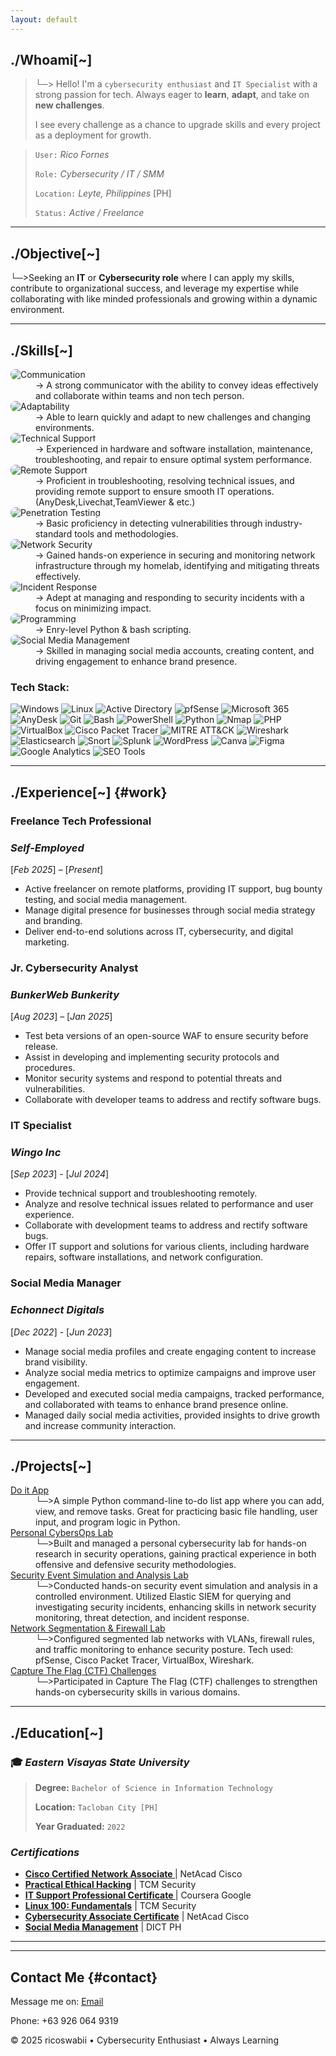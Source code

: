 ```yaml
---
layout: default
---
```

<div id="whoami">
  <h2><strong>./Whoami[~]</strong></h2>
</div>

> └─> Hello! I'm a `cybersecurity enthusiast` and `IT Specialist` with a strong passion for tech. Always eager to **learn**, **adapt**, and take on **new challenges**.
>
> I see every challenge as a chance to upgrade skills and every project as a deployment for growth.
>

>
>`User:`
>_Rico Fornes_
>
>`Role:`
> _Cybersecurity
>/ IT 
>/ SMM_
> 
>`Location:`
>_Leyte, Philippines_ [PH]
>
>`Status:`
>_Active / Freelance_

* * * 
## **./Objective[~]**

└─>Seeking an **IT** or **Cybersecurity role** where I can apply my skills, contribute to organizational success, and leverage my expertise while collaborating with like minded professionals and growing within a dynamic environment.


* * *
## **./Skills[~]**

<dl>
<img src="https://img.shields.io/badge/-Communication-1679A7?&style=for-the-badge&logo=wechat&logoColor=white" alt="Communication" style="border-radius: 8px;" />
<dd>→ A strong communicator with the ability to convey ideas effectively and collaborate within teams and non tech person.</dd>

<img src="https://img.shields.io/badge/-Adaptability-1679A7?&style=for-the-badge&logo=react&logoColor=white" alt="Adaptability" style="border-radius: 8px;" />
<dd>→ Able to learn quickly and adapt to new challenges and changing environments.</dd>

<img src="https://img.shields.io/badge/-Technical%20Support-1679A7?&style=for-the-badge&logo=opensourcehardware&logoColor=white" alt="Technical Support" style="border-radius: 8px;" />
<dd>→ Experienced in hardware and software installation, maintenance, troubleshooting, and repair to ensure optimal system performance.</dd>

<img src="https://img.shields.io/badge/-Remote%20Support-1679A7?&style=for-the-badge&logo=teamviewer&logoColor=white" alt="Remote Support" style="border-radius: 8px;" />
<dd>→ Proficient in troubleshooting, resolving technical issues, and providing remote support to ensure smooth IT operations. (AnyDesk,Livechat,TeamViewer & etc.)</dd>
  
<img src="https://img.shields.io/badge/-Penetration%20Testing-1679A7?&style=for-the-badge&logo=metasploit&logoColor=white" alt="Penetration Testing" style="border-radius: 8px;" />
<dd>→ Basic proficiency in detecting vulnerabilities through industry-standard tools and methodologies.</dd>

<img src="https://img.shields.io/badge/-Network%20Security-1679A7?&style=for-the-badge&logo=cisco&logoColor=white" alt="Network Security" style="border-radius: 8px;" />
<dd>→ Gained hands-on experience in securing and monitoring network infrastructure through my homelab, identifying and mitigating threats effectively.</dd>

<img src="https://img.shields.io/badge/-Incident%20Response-1679A7?&style=for-the-badge&logo=elastic&logoColor=white" alt="Incident Response" style="border-radius: 8px;" />
<dd>→ Adept at managing and responding to security incidents with a focus on minimizing impact.</dd>

<img src="https://img.shields.io/badge/-Programming-1679A7?&style=for-the-badge&logo=python&logoColor=white" alt="Programming" style="border-radius: 8px;" />
<dd>→ Enry-level Python & bash scripting.</dd>

<img src="https://img.shields.io/badge/-Social%20Media%20Management-1679A7?&style=for-the-badge&logo=facebook&logoColor=white" alt="Social Media Management" style="border-radius: 8px;" />
<dd>→ Skilled in managing social media accounts, creating content, and driving engagement to enhance brand presence.</dd>

</dl>

### **Tech Stack:**

![Windows](https://img.shields.io/badge/Windows-%230078D6.svg?style=for-the-badge&logo=windows&logoColor=white)
![Linux](https://img.shields.io/badge/Linux-%23FCC624.svg?style=for-the-badge&logo=linux&logoColor=black)
![Active Directory](https://img.shields.io/badge/Active%20Directory-%230078D6.svg?style=for-the-badge&logo=microsoft&logoColor=white)
![pfSense](https://img.shields.io/badge/pfSense-0B3D91?style=for-the-badge)
![Microsoft 365](https://img.shields.io/badge/Microsoft%20365-%23D83B01.svg?style=for-the-badge&logo=microsoft&logoColor=white)
![AnyDesk](https://img.shields.io/badge/AnyDesk-%23E20000.svg?style=for-the-badge&logo=anydesk&logoColor=white)
![Git](https://img.shields.io/badge/Git-F05032?style=for-the-badge&logo=git&logoColor=white)
![Bash](https://img.shields.io/badge/Bash-%23121011.svg?style=for-the-badge&logo=gnu-bash&logoColor=white)
![PowerShell](https://img.shields.io/badge/PowerShell-%235391FE.svg?style=for-the-badge&logo=powershell&logoColor=white)
![Python](https://img.shields.io/badge/python-3670A0?style=for-the-badge&logo=python&logoColor=ffdd54)
![Nmap](https://img.shields.io/badge/Nmap-005f87?style=for-the-badge&logo=gnu-privacy-guard&logoColor=white)
![PHP](https://img.shields.io/badge/php-%23777BB4.svg?style=for-the-badge&logo=php&logoColor=white)
![VirtualBox](https://img.shields.io/badge/VirtualBox-%23007ACC.svg?style=for-the-badge&logo=virtualbox&logoColor=white)
![Cisco Packet Tracer](https://img.shields.io/badge/Cisco%20Packet%20Tracer-%23006494.svg?style=for-the-badge&logo=cisco&logoColor=white)
![MITRE ATT&CK](https://img.shields.io/badge/MITRE%20ATT%26CK-Red?style=for-the-badge&logo=target&logoColor=white)
![Wireshark](https://img.shields.io/badge/Wireshark-%231670A0.svg?style=for-the-badge&logo=wireshark&logoColor=white)
![Elasticsearch](https://img.shields.io/badge/elasticsearch-%230377CC.svg?style=for-the-badge&logo=elasticsearch&logoColor=white)
![Snort](https://img.shields.io/badge/Snort-%23F00000.svg?style=for-the-badge&logo=snort&logoColor=white)
![Splunk](https://img.shields.io/badge/splunk-%23000000.svg?style=for-the-badge&logo=splunk&logoColor=white)
![WordPress](https://img.shields.io/badge/WordPress-21759B?style=for-the-badge&logo=wordpress&logoColor=white)
![Canva](https://img.shields.io/badge/Canva-00C4CC?style=for-the-badge&logo=canva&logoColor=white)
![Figma](https://img.shields.io/badge/Figma-F24E1E?style=for-the-badge&logo=figma&logoColor=white)
![Google Analytics](https://img.shields.io/badge/Google_Analytics-F29100?style=for-the-badge&logo=google-analytics&logoColor=white)
![SEO Tools](https://img.shields.io/badge/SEO-0A74DA?style=for-the-badge)

* * *

## **./Experience[~]** {#work}

### **Freelance Tech Professional**  
### <a h1>_Self-Employed_ </a>  
[_Feb 2025_] – [_Present_]  

- Active freelancer on remote platforms, providing IT support, bug bounty testing, and social media management.
- Manage digital presence for businesses through social media strategy and branding.   
- Deliver end-to-end solutions across IT, cybersecurity, and digital marketing.  

### **Jr. Cybersecurity Analyst**
### <a h1>_BunkerWeb Bunkerity_ </a>
[_Aug 2023_] – [_Jan 2025_]

- Test beta versions of an open-source WAF to ensure security before release.
- Assist in developing and implementing security protocols and procedures.
- Monitor security systems and respond to potential threats and vulnerabilities.
- Collaborate with developer teams to address and rectify software bugs.

### **IT Specialist**
### <a>_Wingo Inc_</a> 
[_Sep 2023_] - [_Jul 2024_]

- Provide technical support and troubleshooting remotely.
- Analyze and resolve technical issues related to performance and user experience.
- Collaborate with development teams to address and rectify software bugs.
- Offer IT support and solutions for various clients, including hardware repairs, software installations, and network configuration.

### **Social Media Manager**
### <a>_Echonnect Digitals_</a>
[_Dec 2022_] - [_Jun 2023_]

- Manage social media profiles and create engaging content to increase brand visibility.
- Analyze social media metrics to optimize campaigns and improve user engagement.
- Developed and executed social media campaigns, tracked performance, and collaborated with teams to enhance brand presence online.
- Managed daily social media activities, provided insights to drive growth and increase community interaction.


* * *
## **./Projects[~]** 

<dl>
<dt><a href="https://github.com/ricoswabii/do_it_app" target="_blank">Do it App</a></dt>
<dd></dd>
<dd>└─>A simple Python command-line to-do list app where you can add, view, and remove tasks. Great for practicing basic file handling, user input, and program logic in Python.</dd>

<dt><a href="https://github.com/ricoswabii/cybersec-lab" target="_blank">Personal CybersOps Lab</a></dt>
<dd> </dd>
<dd>└─>Built and managed a personal cybersecurity lab for hands-on research in security operations, gaining practical experience in both offensive and defensive security methodologies.</dd>

<dt><a href="https://github.com/ricoswabii/Detection_Lab" target="_blank">Security Event Simulation and Analysis Lab</a></dt>
<dd> </dd>
<dd>└─>Conducted hands-on security event simulation and analysis in a controlled environment. Utilized Elastic SIEM for querying and investigating security incidents, enhancing skills in network security monitoring, threat detection, and incident response.</dd>

<dt><a href="https://ricoswabii.github.io/" target="_blank">Network Segmentation & Firewall Lab</a></dt>
<dd>└─>Configured segmented lab networks with VLANs, firewall rules, and traffic monitoring to enhance security posture. Tech used: pfSense, Cisco Packet Tracer, VirtualBox, Wireshark.</dd>

<dt><a href="" target="_blank">Capture The Flag (CTF) Challenges</a></dt>
<dd>└─>Participated in Capture The Flag (CTF) challenges to strengthen hands-on cybersecurity skills in various domains.</dd>
</dl>

* * *
## **./Education[~]** 

### 🎓 _Eastern Visayas State University_
> **Degree:** `Bachelor of Science in Information Technology`
> 
> **Location:** `Tacloban City [PH]`
> 
> **Year Graduated:** `2022`


### _Certifications_

- **[Cisco Certified Network Associate ](https://www.cisco.com/c/en/us/training-events/training-certifications/certifications/ccna.html)**  | NetAcad  Cisco
- **[Practical Ethical Hacking](https://tcm-sec.com)** | TCM Security 
- **[IT Support Professional Certificate ](https://www.coursera.org/professional-certificates/google-it-support)**  | Coursera  Google
- **[Linux 100: Fundamentals](https://tcm-sec.com/)** | TCM Security  
- **[Cybersecurity Associate Certificate](https://www.cisco.com/c/en/us/training-events/training-certifications/certifications/ccna.html)**  | NetAcad  Cisco
- **[Social Media Management](https:)** | DICT PH

---
* * *
## **Contact Me** {#contact}

<p>
 Message me on:
  <a href="mailto:fornes.rico77@gmail.com">Email</a>

</p>
 Phone: +63 926 064 9319

<div class="footer">
                <p>© 2025 ricoswabii • Cybersecurity Enthusiast • Always Learning</p>
</div>
